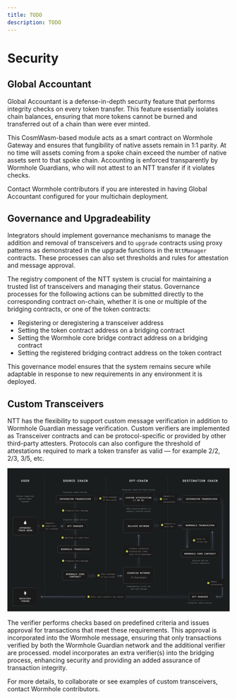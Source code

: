 ```yaml
---
title: TODO
description: TODO
---
```


# Security

## Global Accountant

Global Accountant is a defense-in-depth security feature that performs integrity checks on every token transfer. This feature essentially isolates chain balances, ensuring that more tokens cannot be burned and transferred out of a chain than were ever minted.

This CosmWasm-based module acts as a smart contract on Wormhole Gateway and ensures that fungibility of native assets remain in 1:1 parity. At no time will assets coming from a spoke chain exceed the number of native assets sent to that spoke chain. Accounting is enforced transparently by Wormhole Guardians, who will not attest to an NTT transfer if it violates checks.

Contact Wormhole contributors if you are interested in having Global Accountant configured for your multichain deployment.

## Governance and Upgradeability

Integrators should implement governance mechanisms to manage the addition and removal of transceivers and to `upgrade` contracts using proxy patterns as demonstrated in the upgrade functions in the `NttManager` contracts. These processes can also set thresholds and rules for attestation and message approval.

The registry component of the NTT system is crucial for maintaining a trusted list of transceivers and managing their status. Governance processes for the following actions can be submitted directly to the corresponding contract on-chain, whether it is one or multiple of the bridging contracts, or one of the token contracts:

- Registering or deregistering a transceiver address
- Setting the token contract address on a bridging contract
- Setting the Wormhole core bridge contract address on a bridging contract
- Setting the registered bridging contract address on the token contract

This governance model ensures that the system remains secure while adaptable in response to new requirements in any environment it is deployed.

## Custom Transceivers

NTT has the flexibility to support custom message verification in addition to Wormhole Guardian message verification. Custom verifiers are implemented as Transceiver contracts and can be protocol-specific or provided by other third-party attesters. Protocols can also configure the threshold of attestations required to mark a token transfer as valid — for example 2/2, 2/3, 3/5, etc.

![Custom Attestation with NTT diagram](/images/learn/messaging/messaging-2.webp)

The verifier performs checks based on predefined criteria and issues approval for transactions that meet these requirements. This approval is incorporated into the Wormhole message, ensuring that only transactions verified by both the Wormhole Guardian network and the additional verifier are processed. model incorporates an extra verifier(s) into the bridging process, enhancing security and providing an added assurance of transaction integrity.

For more details, to collaborate or see examples of custom transceivers, contact Wormhole contributors.

